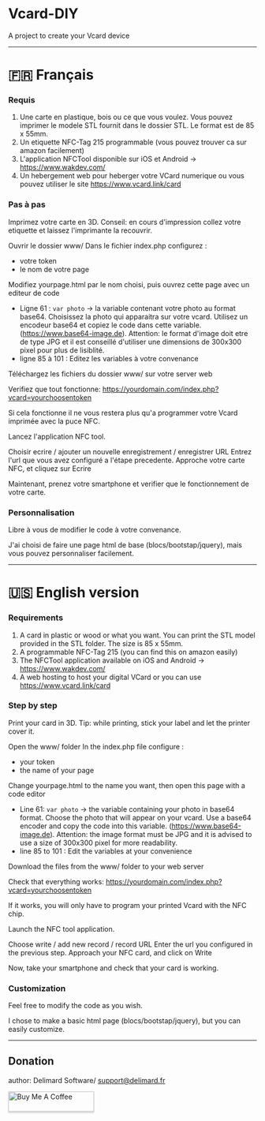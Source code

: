 # Vcard-DIY
 A project to create your Vcard device

-------

# &#127467;&#127479; Français
### Requis

1. Une carte en plastique, bois ou ce que vous voulez. Vous pouvez imprimer le modele STL fournit dans le dossier STL.
Le format est de 85 x 55mm.
2. Un etiquette NFC-Tag 215 programmable (vous pouvez trouver ca sur amazon facilement)
3. L'application NFCTool disponible sur iOS et Android -> https://www.wakdev.com/
4. Un hebergement web pour heberger votre VCard numerique ou vous pouvez utiliser le site https://www.vcard.link/card

### Pas à pas

Imprimez votre carte en 3D. Conseil: en cours d'impression collez votre etiquette et laissez l'imprimante la recouvrir.

Ouvrir le dossier www/
Dans le fichier index.php configurez :
- votre token
- le nom de votre page

Modifiez yourpage.html par le nom choisi, puis ouvrez cette page avec un editeur de code
- Ligne 61 : ``var photo`` -> la variable contenant votre photo au format base64. Choisissez la photo qui apparaitra sur votre vcard. Utilisez un encodeur base64 et copiez le code dans cette variable. (https://www.base64-image.de). Attention: le format d'image doit etre de type JPG et il est conseillé d'utiliser une dimensions de 300x300 pixel pour plus de lisiblité.
- ligne 85 à 101 : Editez les variables à votre convenance

Téléchargez les fichiers du dossier www/ sur votre server web

Verifiez que tout fonctionne: https://yourdomain.com/index.php?vcard=yourchoosentoken

Si cela fonctionne il ne vous restera plus qu'a programmer votre Vcard imprimée avec la puce NFC.

Lancez l'application NFC tool.

Choisir ecrire / ajouter un nouvelle enregistrement / enregistrer URL
Entrez l'url que vous avez configuré a l'étape precedente.
Approche votre carte NFC, et cliquez sur Ecrire

Maintenant, prenez votre smartphone et verifier que le fonctionnement de votre carte.

### Personnalisation

Libre à vous de modifier le code à votre convenance.

J'ai choisi de faire une page html de base (blocs/bootstap/jquery), mais vous pouvez personnaliser facilement.

-------

# &#127482;&#127480; English version

### Requirements

1. A card in plastic or wood or what you want. You can print the STL model provided in the STL folder.
The size is 85 x 55mm.
2. A programmable NFC-Tag 215 (you can find this on amazon easily)
3. The NFCTool application available on iOS and Android -> https://www.wakdev.com/
4. A web hosting to host your digital VCard or you can use https://www.vcard.link/card

### Step by step

Print your card in 3D. Tip: while printing, stick your label and let the printer cover it.

Open the www/ folder
In the index.php file configure :
- your token
- the name of your page

Change yourpage.html to the name you want, then open this page with a code editor
- Line 61: ``var photo`` -> the variable containing your photo in base64 format. Choose the photo that will appear on your vcard. Use a base64 encoder and copy the code into this variable. (https://www.base64-image.de). Attention: the image format must be JPG and it is advised to use a size of 300x300 pixel for more readability.
- line 85 to 101 : Edit the variables at your convenience

Download the files from the www/ folder to your web server

Check that everything works: https://yourdomain.com/index.php?vcard=yourchoosentoken

If it works, you will only have to program your printed Vcard with the NFC chip.

Launch the NFC tool application.

Choose write / add new record / record URL
Enter the url you configured in the previous step.
Approach your NFC card, and click on Write

Now, take your smartphone and check that your card is working.

### Customization

Feel free to modify the code as you wish.

I chose to make a basic html page (blocs/bootstap/jquery), but you can easily customize.

-------
## Donation

author: Delimard Software/ <support@delimard.fr>

<a href="https://www.buymeacoffee.com/delimard" target="_blank"><img src="https://www.buymeacoffee.com/assets/img/custom_images/orange_img.png" alt="Buy Me A Coffee" style="height: 41px !important;width: 174px !important;box-shadow: 0px 3px 2px 0px rgba(190, 190, 190, 0.5) !important;-webkit-box-shadow: 0px 3px 2px 0px rgba(190, 190, 190, 0.5) !important;" ></a>
